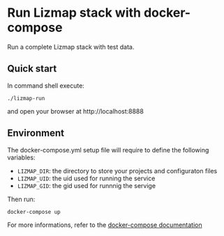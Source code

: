 # Run Lizmap stack with docker-compose

Run a complete Lizmap stack with test data. 

## Quick start

In command shell execute:
```
./lizmap-run
```

and open your browser at http://localhost:8888

## Environment


The docker-compose.yml setup file will require to define the following
variables:

- `LIZMAP_DIR`: the directory to store your projects and configuraton files
- `LIZMAP_UID`: the uid used for running the service
- `LIZMAP_GID`: the gid used for runnnig the servige

Then run:
```
docker-compose up
```

For more informations, refer to the [docker-compose documentation](https://docs.docker.com/compose/)


